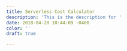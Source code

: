```yaml
---
title: Serverless Cost Calculator
description: 'This is the description for '
date: 2018-04-20 10:44:09 -0400
color: ''
draft: true

---
```

